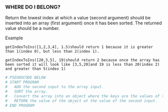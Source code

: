 ### WHERE DO I BELONG?

Return the lowest index at which a value (second argument) should be inserted into an array (first argument) once it has been sorted. The returned value should be a number.

Example

```text
getIndexToIns([1,2,3,4], 1.5)should return 1 because it is greater than 1(index 0), but less than 2(index 1).

getIndexToIns([20,3,5], 19)should return 2 because once the array has been sorted it will look like [3,5,20]and 19 is less than 20(index 2) and greater than 5(index 1)
```

```ruby
# PSEUDOCODE BELOW
# START PROGRAM
#   ADD the second input to the array input.
#   SORT the array.
#   Convert the array into an object where the keys are the values of the array and the values are the index of the array. 
#   RETURN the value of the object at the value of the second input.
# END PROGRAM
```
